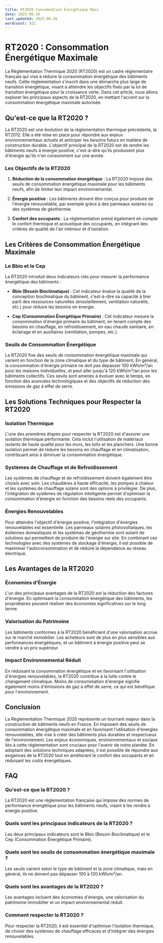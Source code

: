 ```yaml
---
title: Rt2020 Consommation Énergétique Maxi
date: 2025-06-26
last_updated: 2025-06-26
wordcount: 922
---
```


# RT2020 : Consommation Énergétique Maximale

La Réglementation Thermique 2020 (RT2020) est un cadre réglementaire français qui vise à réduire la consommation énergétique des bâtiments neufs. Cette réglementation s'inscrit dans une démarche plus large de transition énergétique, visant à atteindre les objectifs fixés par la loi de transition énergétique pour la croissance verte. Dans cet article, nous allons explorer les principaux aspects de la RT2020, en mettant l'accent sur la consommation énergétique maximale autorisée.

## Qu'est-ce que la RT2020 ?

La RT2020 est une évolution de la réglementation thermique précédente, la RT2012. Elle a été mise en place pour répondre aux enjeux environnementaux actuels et anticiper les besoins futurs en matière de construction durable. L'objectif principal de la RT2020 est de rendre les bâtiments neufs à énergie positive, c'est-à-dire qu'ils produisent plus d'énergie qu'ils n'en consomment sur une année.

### Les Objectifs de la RT2020

1. **Réduction de la consommation énergétique** : La RT2020 impose des seuils de consommation énergétique maximale pour les bâtiments neufs, afin de limiter leur impact environnemental.
   
2. **Énergie positive** : Les bâtiments doivent être conçus pour produire de l'énergie renouvelable, par exemple grâce à des panneaux solaires ou des systèmes de géothermie.

3. **Confort des occupants** : La réglementation prend également en compte le confort thermique et acoustique des occupants, en intégrant des critères de qualité de l'air intérieur et d'isolation.

## Les Critères de Consommation Énergétique Maximale

### Le Bbio et le Cep

La RT2020 introduit deux indicateurs clés pour mesurer la performance énergétique des bâtiments :

- **Bbio (Besoin Bioclimatique)** : Cet indicateur évalue la qualité de la conception bioclimatique du bâtiment, c'est-à-dire sa capacité à tirer parti des ressources naturelles (ensoleillement, ventilation naturelle, etc.) pour réduire les besoins en énergie.

- **Cep (Consommation Énergétique Primaire)** : Cet indicateur mesure la consommation d'énergie primaire du bâtiment, en tenant compte des besoins en chauffage, en refroidissement, en eau chaude sanitaire, en éclairage et en auxiliaires (ventilation, pompes, etc.).

### Seuils de Consommation Énergétique

La RT2020 fixe des seuils de consommation énergétique maximale qui varient en fonction de la zone climatique et du type de bâtiment. En général, la consommation d'énergie primaire ne doit pas dépasser 100 kWh/m²/an pour les maisons individuelles, et peut aller jusqu'à 120 kWh/m²/an pour les bâtiments collectifs. Ces seuils sont amenés à évoluer avec le temps, en fonction des avancées technologiques et des objectifs de réduction des émissions de gaz à effet de serre.

## Les Solutions Techniques pour Respecter la RT2020

### Isolation Thermique

L'une des premières étapes pour respecter la RT2020 est d'assurer une isolation thermique performante. Cela inclut l'utilisation de matériaux isolants de haute qualité pour les murs, les toits et les planchers. Une bonne isolation permet de réduire les besoins en chauffage et en climatisation, contribuant ainsi à diminuer la consommation énergétique.

### Systèmes de Chauffage et de Refroidissement

Les systèmes de chauffage et de refroidissement doivent également être choisis avec soin. Les chaudières à haute efficacité, les pompes à chaleur et les systèmes de chauffage solaire sont des options à privilégier. De plus, l'intégration de systèmes de régulation intelligente permet d'optimiser la consommation d'énergie en fonction des besoins réels des occupants.

### Énergies Renouvelables

Pour atteindre l'objectif d'énergie positive, l'intégration d'énergies renouvelables est essentielle. Les panneaux solaires photovoltaïques, les éoliennes domestiques et les systèmes de géothermie sont autant de solutions qui permettent de produire de l'énergie sur site. En combinant ces technologies avec des systèmes de stockage d'énergie, il est possible de maximiser l'autoconsommation et de réduire la dépendance au réseau électrique.

## Les Avantages de la RT2020

### Économies d'Énergie

L'un des principaux avantages de la RT2020 est la réduction des factures d'énergie. En optimisant la consommation énergétique des bâtiments, les propriétaires peuvent réaliser des économies significatives sur le long terme.

### Valorisation du Patrimoine

Les bâtiments conformes à la RT2020 bénéficient d'une valorisation accrue sur le marché immobilier. Les acheteurs sont de plus en plus sensibles aux performances énergétiques, et un bâtiment à énergie positive peut se vendre à un prix supérieur.

### Impact Environnemental Réduit

En réduisant la consommation énergétique et en favorisant l'utilisation d'énergies renouvelables, la RT2020 contribue à la lutte contre le changement climatique. Moins de consommation d'énergie signifie également moins d'émissions de gaz à effet de serre, ce qui est bénéfique pour l'environnement.

## Conclusion

La Réglementation Thermique 2020 représente un tournant majeur dans la construction de bâtiments neufs en France. En imposant des seuils de consommation énergétique maximale et en favorisant l'utilisation d'énergies renouvelables, elle vise à créer des bâtiments plus durables et respectueux de l'environnement. Les enjeux économiques, environnementaux et sociaux liés à cette réglementation sont cruciaux pour l'avenir de notre planète. En adoptant des solutions techniques adaptées, il est possible de répondre aux exigences de la RT2020 tout en améliorant le confort des occupants et en réduisant les coûts énergétiques.

## FAQ

### Qu'est-ce que la RT2020 ?

La RT2020 est une réglementation française qui impose des normes de performance énergétique pour les bâtiments neufs, visant à les rendre à énergie positive.

### Quels sont les principaux indicateurs de la RT2020 ?

Les deux principaux indicateurs sont le Bbio (Besoin Bioclimatique) et le Cep (Consommation Énergétique Primaire).

### Quels sont les seuils de consommation énergétique maximale ?

Les seuils varient selon le type de bâtiment et la zone climatique, mais en général, ils ne doivent pas dépasser 100 à 120 kWh/m²/an.

### Quels sont les avantages de la RT2020 ?

Les avantages incluent des économies d'énergie, une valorisation du patrimoine immobilier et un impact environnemental réduit.

### Comment respecter la RT2020 ?

Pour respecter la RT2020, il est essentiel d'optimiser l'isolation thermique, de choisir des systèmes de chauffage efficaces et d'intégrer des énergies renouvelables.